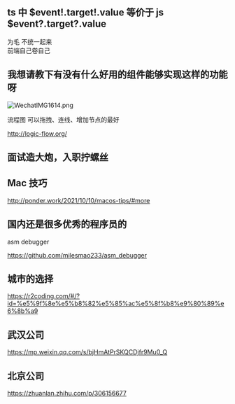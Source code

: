 ## ts 中 \$event!.target!.value  等价于 js $event?.target?.value
为毛 不统一起来  
前端自己卷自己


## 我想请教下有没有什么好用的组件能够实现这样的功能呀

![WechatIMG1614.png](https://p9-juejin.byteimg.com/tos-cn-i-k3u1fbpfcp/937a951cd6294258a4c92ef8b6e32410~tplv-k3u1fbpfcp-watermark.image?)

流程图 可以拖拽、连线、增加节点的最好

http://logic-flow.org/

## 面试造大炮，入职拧螺丝

## Mac 技巧

http://ponder.work/2021/10/10/macos-tips/#more

## 国内还是很多优秀的程序员的 

asm debugger

https://github.com/milesmao233/asm_debugger

## 城市的选择 

https://r2coding.com/#/?id=%e5%9f%8e%e5%b8%82%e5%85%ac%e5%8f%b8%e9%80%89%e6%8b%a9

## 武汉公司

https://mp.weixin.qq.com/s/bjHmAtPrSKQCDjfr9Mu0_Q

## 北京公司

https://zhuanlan.zhihu.com/p/306156677


